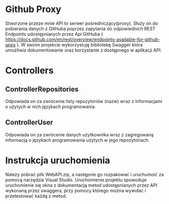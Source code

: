 # Github Proxy
Stworzone przeze mnie API to serwer pośredniczący(proxy). Służy on do pobierania danych z GitHuba poprzez zapytania do odpowiednich REST Endpoints udostępnianych przez Api GitHuba ( https://docs.github.com/en/rest/overview/endpoints-available-for-github-apps ). W swoim projekcie wykorzystuję bibliotekę Swagger która umożliwia dokumentowanie oraz korzystanie z dostępnego w aplikacji API.

# Controllers

## ControllerRepositories   
Odpowiada on za zwrócenie listy repozytoriów (nazw) wraz z informacjami o użytych w nich językach programowania.

## ControllerUser  
Odpowiada on za zwrócenie danych użytkownika wraz z zagregowaną informacją o językach programowania użytych w jego repozytoriach.

# Instrukcja uruchomienia
Należy pobrać pilk WebAPI.zip, a następnie go rozpakować i uruchumoić za pomocą narzędzia Visual Studio. Uruchomienie projektu spowoduje uruchomienie się okna z 
dokumentacją metod udostępnianych przez API wykonaną przez swaggera, przy pomocy którego można wywołać i przetestować każdą z metod.
